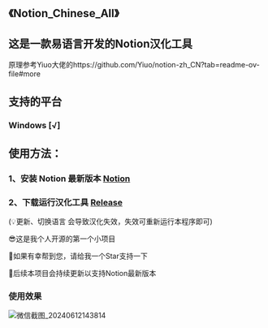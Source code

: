 ## 《Notion_Chinese_All》
## 这是一款易语言开发的Notion汉化工具
原理参考Yiuo大佬的https://github.com/Yiuo/notion-zh_CN?tab=readme-ov-file#more


## 支持的平台
### Windows [√]

## 使用方法：

### 1、安装 Notion 最新版本 [Notion](https://www.notion.so/desktop)
### 2、下载运行汉化工具 [Release](https://github.com/mrzcpoGit/Notion_Chinese/releases) 

 (💡更新、切换语言 会导致汉化失效，失效可重新运行本程序即可)
 
 😎这是我个人开源的第一个小项目
 
 🌟如果有幸帮到您，请给我一个Star支持一下
 
 🚀后续本项目会持续更新以支持Notion最新版本

### 使用效果
![微信截图_20240612143814](https://github.com/mrzcpoGit/Notion_Chinese/assets/53836837/becfd829-fd4d-47ed-b949-a6de24ed2492)
